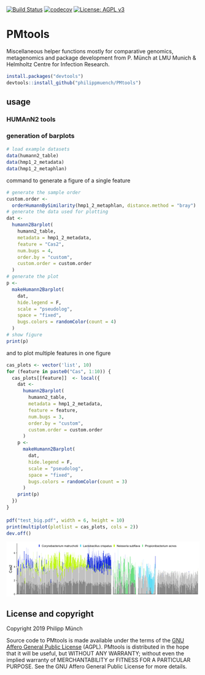 [![Build Status](https://travis-ci.org/philippmuench/PMtools.svg?branch=master)](https://travis-ci.org/philippmuench/PMtools)
[![codecov](https://codecov.io/gh/philippmuench/PMtools/branch/master/graph/badge.svg)](https://codecov.io/gh/philippmuench/PMtools)
[![License: AGPL v3](https://img.shields.io/badge/License-AGPL%20v3-blue.svg)](https://www.gnu.org/licenses/agpl-3.0)

# PMtools

Miscellaneous helper functions mostly for comparative genomics, metagenomics and package development from P. Münch at LMU Munich & Helmholtz Centre for Infection Research.

```r
install.packages("devtools")
devtools::install_github("philippmuench/PMtools")
```

## usage

### HUMAnN2 tools

### generation of barplots

``` r
# load example datasets
data(humann2_table)
data(hmp1_2_metadata)
data(hmp1_2_metaphlan)
```

command to generate a figure of a single feature

``` r
# generate the sample order
custom.order <-
  orderHumannBySimilarity(hmp1_2_metaphlan, distance.method = "bray")
# generate the data used for plotting
dat <-
  humann2Barplot(
    humann2_table,
    metadata = hmp1_2_metadata,
    feature = "Cas2",
    num.bugs = 4,
    order.by = "custom",
    custom.order = custom.order
  )
# generate the plot
p <-
  makeHumann2Barplot(
    dat,
    hide.legend = F,
    scale = "pseudolog",
    space = "fixed",
    bugs.colors = randomColor(count = 4)
  )
# show figure
print(p)
```

and to plot multiple features in one figure

``` r
cas_plots <- vector('list', 10)
for (feature in paste0("Cas", 1:10)) {
  cas_plots[[feature]]  <- local({
    dat <-
      humann2Barplot(
        humann2_table,
        metadata = hmp1_2_metadata,
        feature = feature,
        num.bugs = 3,
        order.by = "custom",
        custom.order = custom.order
      )
    p <-
      makeHumann2Barplot(
        dat,
        hide.legend = F,
        scale = "pseudolog",
        space = "fixed",
        bugs.colors = randomColor(count = 3)
      )
    print(p)
  })
}

pdf("test_big.pdf", width = 6, height = 10)
print(multiplot(plotlist = cas_plots, cols = 2))
dev.off()
```

![](man/figures/README-example-1.png)

## License and copyright
Copyright 2019 Philipp Münch

Source code to PMtools is made available under the terms of the [GNU Affero General Public License](LICENSE.txt) (AGPL). PMtools is distributed in the hope that it will be useful, but WITHOUT ANY WARRANTY; without even the implied warranty of MERCHANTABILITY or FITNESS FOR A PARTICULAR PURPOSE. See the GNU Affero General Public License for more details.

